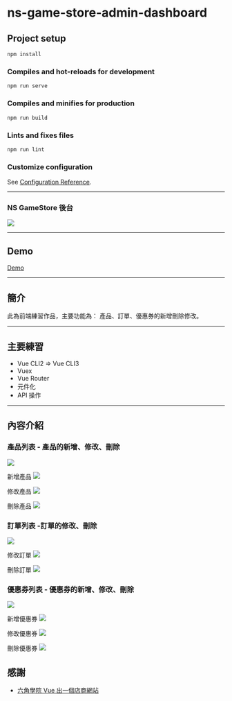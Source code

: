 # ns-game-store-admin-dashboard

## Project setup
```
npm install
```

### Compiles and hot-reloads for development
```
npm run serve
```

### Compiles and minifies for production
```
npm run build
```

### Lints and fixes files
```
npm run lint
```

### Customize configuration
See [Configuration Reference](https://cli.vuejs.org/config/).

---

### NS GameStore 後台
![](https://i.imgur.com/1pV85KN.png)

---

## Demo

[Demo](https://yingming25.github.io/ns-game-store-admin-dashboard/#/admin/products)

---

## 簡介
此為前端練習作品，主要功能為：
產品、訂單、優惠券的新增刪除修改。

---

## 主要練習

* Vue CLI2 => Vue CLI3
* Vuex
* Vue Router
* 元件化
* API 操作

---

## 內容介紹

### 產品列表 - 產品的新增、修改、刪除
![](https://i.imgur.com/9Z6ydre.png)

新增產品
![](https://i.imgur.com/xy9PolN.png)

修改產品
![](https://i.imgur.com/MIqAejx.png)

刪除產品
![](https://i.imgur.com/RbOTG6B.png)

### 訂單列表 -訂單的修改、刪除
![](https://i.imgur.com/BA1uaC8.png)

修改訂單
![](https://i.imgur.com/8Lv1QwE.png)

刪除訂單
![](https://i.imgur.com/c51iCt1.png)

### 優惠券列表 - 優惠券的新增、修改、刪除
![](https://i.imgur.com/v0wGaPI.png)

新增優惠券
![](https://i.imgur.com/1tC4mhx.png)

修改優惠券
![](https://i.imgur.com/aRiJHXw.png)

刪除優惠券
![](https://i.imgur.com/H0FJSGj.png)

## 感謝
* [六角學院 Vue 出一個店商網站](https://www.udemy.com/vue-hexschool/)






